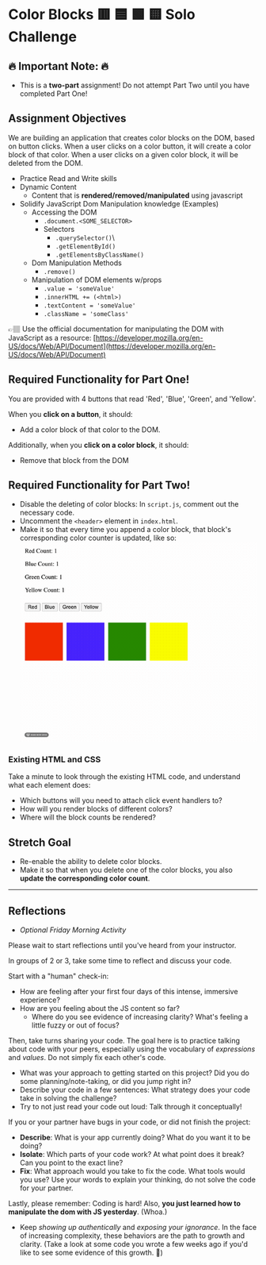 # Color Blocks 🟥 🟦 🟩 🟨 Solo Challenge

## 🔥 Important Note: 🔥

* This is a **two-part** assignment! Do not attempt Part Two until you have completed Part One!

## Assignment Objectives

We are building an application that creates color blocks on the DOM, based on button clicks. When a user clicks on a color button, it will create a color block of that color. When a user clicks on a given color block, it will be deleted from the DOM.

- Practice Read and Write skills
- Dynamic Content
  - Content that is **rendered/removed/manipulated** using javascript
- Solidify JavaScript Dom Manipulation knowledge (Examples)
  - Accessing the DOM
    - `.document.<SOME_SELECTOR>`
    - Selectors
      - `.querySelector()`\
      - `.getElementById()`
      - `.getElementsByClassName()`
  - Dom Manipulation Methods
    - `.remove()`
  - Manipulation of DOM elements w/props
    - `.value = 'someValue'`
    - `.innerHTML += (<html>) `
    - `.textContent = 'someValue'`
    - `.className = 'someClass'`

👉🏽 Use the official documentation for manipulating the DOM with JavaScript as a resource: [https://developer.mozilla.org/en-US/docs/Web/API/Document](https://developer.mozilla.org/en-US/docs/Web/API/Document)

## Required Functionality for Part One!

You are provided with 4 buttons that read 'Red', 'Blue', 'Green', and 'Yellow'.

When you **click on a button**, it should:
- Add a color block of that color to the DOM.

Additionally, when you **click on a color block**, it should:
- Remove that block from the DOM


## Required Functionality for Part Two!

* Disable the deleting of color blocks: In `script.js`, comment out the necessary code.
* Uncomment the `<header>` element in `index.html`.
* Make it so that every time you append a color block, that block's corresponding color counter is updated, like so:
  ![demo](./demo.gif)

### Existing HTML and CSS

Take a minute to look through the existing HTML code, and understand what each element does:

- Which buttons will you need to attach click event handlers to?
- How will you render blocks of different colors?
- Where will the block counts be rendered?

## Stretch Goal

* Re-enable the ability to delete color blocks.
* Make it so that when you delete one of the color blocks, you also **update the corresponding color count**.

---

## Reflections

* *Optional Friday Morning Activity*

Please wait to start reflections until you've heard from your instructor.

In groups of 2 or 3, take some time to reflect and discuss your code.

Start with a "human" check-in:

* How are feeling after your first four days of this intense, immersive experience?
* How are you feeling about the JS content so far?
  * Where do you see evidence of increasing clarity? What's feeling a little fuzzy or out of focus?

Then, take turns sharing your code. The goal here is to practice talking about code with your peers, especially using the vocabulary of *expressions* and *values*. Do not simply fix each other's code.

* What was your approach to getting started on this project? Did you do some planning/note-taking, or did you jump right in?
* Describe your code in a few sentences: What strategy does your code take in solving the challenge?
* Try to not just read your code out loud: Talk through it conceptually!

If you or your partner have bugs in your code, or did not finish the project:

* **Describe**: What is your app currently doing? What do you want it to be doing?
* **Isolate**: Which parts of your code work? At what point does it break? Can you point to the exact line?
* **Fix**: What approach would you take to fix the code. What tools would you use? Use your words to explain your thinking, do not solve the code for your partner.

Lastly, please remember: Coding is hard! Also, **you just learned how to manipulate the dom with JS yesterday**. (Whoa.)

* Keep *showing up authentically* and *exposing your ignorance*. In the face of increasing complexity, these behaviors are the path to growth and clarity. (Take a look at some code you wrote a few weeks ago if you'd like to see some evidence of this growth. 🙂)
